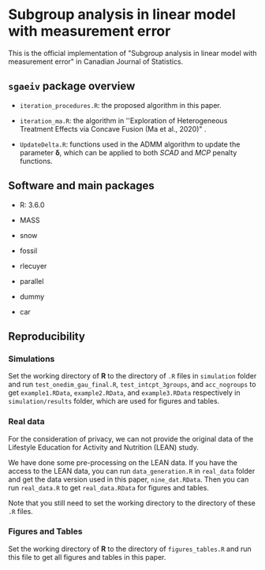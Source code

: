 # Subgroup analysis in linear model with measurement error

This is the official implementation of "Subgroup analysis in linear model with measurement error" in Canadian Journal of Statistics.

## `sgaeiv` package overview

- `iteration_procedures.R`: the proposed algorithm in this paper.

- `iteration_ma.R`: the algorithm in ''Exploration of Heterogeneous Treatment Effects via Concave Fusion (Ma et al., 2020)" .

- `UpdateDelta.R`: functions used in the ADMM algorithm to update the parameter $\boldsymbol{\delta}$, which can be applied to both *SCAD* and *MCP* penalty functions.

## Software and main packages

- R: 3.6.0

- MASS

- snow

- fossil

- rlecuyer

- parallel

- dummy

- car

## Reproducibility

### Simulations

Set the working directory of **R** to the directory of `.R` files in `simulation` folder and run `test_onedim_gau_final.R`, `test_intcpt_3groups`, and `acc_nogroups` to get `example1.RData`, `example2.RData`, and `example3.RData` respectively in `simulation/results` folder, which are used for figures and tables.

### Real data

For the consideration of privacy, we can not provide the original data of the Lifestyle Education for Activity and Nutrition (LEAN) study.

We have done some pre-processing on the LEAN data. If you have the access to the LEAN data, you can run `data_generation.R` in `real_data` folder and get the data version used in this paper, `nine_dat.RData`. Then you can run `real_data.R` to get `real_data.RData` for figures and tables.

Note that you still need to set the working directory to the directory of these `.R` files.

### Figures and Tables

Set the working directory of **R** to the directory of `figures_tables.R` and run this file to get all figures and tables in this paper.
